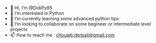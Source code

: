 - 👋 Hi, I’m @DidiPy95
- 👀 I’m interested in Python
- 🌱 I’m currently learning some advanced python tips
- 💞️ I’m looking to collaborate on some begineer or intermediate level projects
- 📫 How to reach me : chouaib.derbali@gmail.com

<!---
DidiPy95/DidiPy95 is a ✨ special ✨ repository because its `README.md` (this file) appears on your GitHub profile.
You can click the Preview link to take a look at your changes.
--->
